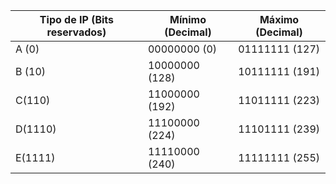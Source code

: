 | Tipo de IP (Bits reservados) | Mínimo (Decimal) | Máximo (Decimal) |
|------------------------------|------------------|------------------|
| A (0) | 00000000 (0) | 01111111 (127) |
| B (10) | 10000000 (128) | 10111111 (191) |
| C(110) | 11000000 (192) | 11011111 (223) |
| D(1110) | 11100000 (224) | 11101111 (239) |
| E(1111) | 11110000 (240) | 11111111 (255) |
